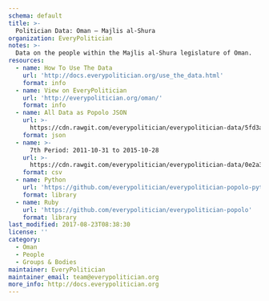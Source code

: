 ```yaml
---
schema: default
title: >-
  Politician Data: Oman — Majlis al-Shura
organization: EveryPolitician
notes: >-
  Data on the people within the Majlis al-Shura legislature of Oman.
resources:
  - name: How To Use The Data
    url: 'http://docs.everypolitician.org/use_the_data.html'
    format: info
  - name: View on EveryPolitician
    url: 'http://everypolitician.org/oman/'
    format: info
  - name: All Data as Popolo JSON
    url: >-
      https://cdn.rawgit.com/everypolitician/everypolitician-data/5fd3a6bc4ffa805eafb96e68a10ec6a9b4b0a304/data/Oman/Majlis/ep-popolo-v1.0.json
    format: json
  - name: >-
      7th Period: 2011-10-31 to 2015-10-28
    url: >-
      https://cdn.rawgit.com/everypolitician/everypolitician-data/0e2a3210b5477b1d441cd98cf4e9283f20d8048d/data/Oman/Majlis/term-7.csv
    format: csv
  - name: Python
    url: 'https://github.com/everypolitician/everypolitician-popolo-python'
    format: library
  - name: Ruby
    url: 'https://github.com/everypolitician/everypolitician-popolo'
    format: library
last_modified: 2017-08-23T08:38:30
license: ''
category:
  - Oman
  - People
  - Groups & Bodies
maintainer: EveryPolitician
maintainer_email: team@everypolitician.org
more_info: http://docs.everypolitician.org
---
```


